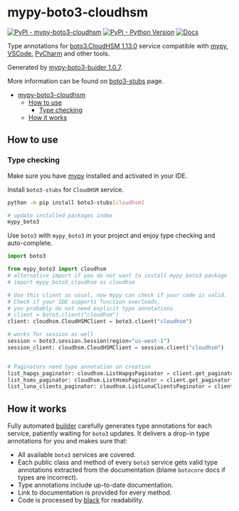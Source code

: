 # mypy-boto3-cloudhsm

[![PyPI - mypy-boto3-cloudhsm](https://img.shields.io/pypi/v/mypy-boto3-cloudhsm.svg?color=blue)](https://pypi.org/project/mypy-boto3-cloudhsm)
[![PyPI - Python Version](https://img.shields.io/pypi/pyversions/mypy-boto3-cloudhsm.svg?color=blue)](https://pypi.org/project/mypy-boto3-cloudhsm)
[![Docs](https://img.shields.io/readthedocs/mypy-boto3-builder.svg?color=blue)](https://mypy-boto3-builder.readthedocs.io/)

Type annotations for
[boto3.CloudHSM 1.13.0](https://boto3.amazonaws.com/v1/documentation/api/1.13.0/reference/services/cloudhsm.html#CloudHSM) service
compatible with [mypy](https://github.com/python/mypy), [VSCode](https://code.visualstudio.com/),
[PyCharm](https://www.jetbrains.com/pycharm/) and other tools.

Generated by [mypy-boto3-buider 1.0.7](https://github.com/vemel/mypy_boto3_builder).

More information can be found on [boto3-stubs](https://pypi.org/project/boto3-stubs/) page.

- [mypy-boto3-cloudhsm](#mypy-boto3-cloudhsm)
  - [How to use](#how-to-use)
    - [Type checking](#type-checking)
  - [How it works](#how-it-works)

## How to use

### Type checking

Make sure you have [mypy](https://github.com/python/mypy) installed and activated in your IDE.

Install `boto3-stubs` for `CloudHSM` service.

```bash
python -m pip install boto3-stubs[cloudhsm]

# update installed packages index
mypy_boto3
```

Use `boto3` with `mypy_boto3` in your project and enjoy type checking and auto-complete.

```python
import boto3

from mypy_boto3 import cloudhsm
# alternative import if you do not want to install mypy_boto3 package
# import mypy_boto3_cloudhsm as cloudhsm

# Use this client as usual, now mypy can check if your code is valid.
# Check if your IDE supports function overloads,
# you probably do not need explicit type annotations
# client = boto3.client("cloudhsm")
client: cloudhsm.CloudHSMClient = boto3.client("cloudhsm")

# works for session as well
session = boto3.session.Session(region="us-west-1")
session_client: cloudhsm.CloudHSMClient = session.client("cloudhsm")


# Paginators need type annotation on creation
list_hapgs_paginator: cloudhsm.ListHapgsPaginator = client.get_paginator("list_hapgs")
list_hsms_paginator: cloudhsm.ListHsmsPaginator = client.get_paginator("list_hsms")
list_luna_clients_paginator: cloudhsm.ListLunaClientsPaginator = client.get_paginator("list_luna_clients")
```

## How it works

Fully automated [builder](https://github.com/vemel/mypy_boto3_builder) carefully generates
type annotations for each service, patiently waiting for `boto3` updates. It delivers
a drop-in type annotations for you and makes sure that:

- All available `boto3` services are covered.
- Each public class and method of every `boto3` service gets valid type annotations
  extracted from the documentation (blame `botocore` docs if types are incorrect).
- Type annotations include up-to-date documentation.
- Link to documentation is provided for every method.
- Code is processed by [black](https://github.com/psf/black) for readability.